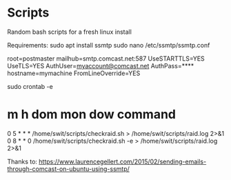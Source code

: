 # Scripts
Random bash scripts for a fresh linux install

Requirements:
sudo apt install ssmtp
sudo nano /etc/ssmtp/ssmtp.conf

root=postmaster
mailhub=smtp.comcast.net:587
UseSTARTTLS=YES
UseTLS=YES
AuthUser=myaccount@comcast.net
AuthPass=****
hostname=mymachine
FromLineOverride=YES


sudo crontab -e
# m h  dom mon dow   command
0 5 * * * /home/swit/scripts/checkraid.sh > /home/swit/scripts/raid.log 2>&1
0 8 * * 0 /home/swit/scripts/checkraid.sh -e > /home/swit/scripts/raid.log 2>&1



Thanks to:
https://www.laurencegellert.com/2015/02/sending-emails-through-comcast-on-ubuntu-using-ssmtp/